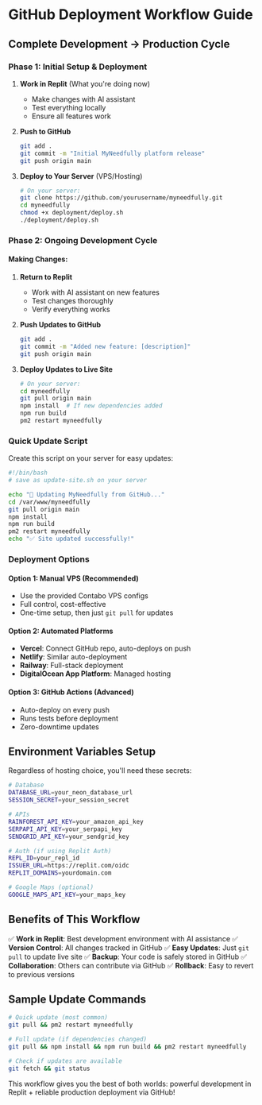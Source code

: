 # GitHub Deployment Workflow Guide

## Complete Development → Production Cycle

### Phase 1: Initial Setup & Deployment

1. **Work in Replit** (What you're doing now)
   - Make changes with AI assistant
   - Test everything locally
   - Ensure all features work

2. **Push to GitHub**
   ```bash
   git add .
   git commit -m "Initial MyNeedfully platform release"
   git push origin main
   ```

3. **Deploy to Your Server** (VPS/Hosting)
   ```bash
   # On your server:
   git clone https://github.com/yourusername/myneedfully.git
   cd myneedfully
   chmod +x deployment/deploy.sh
   ./deployment/deploy.sh
   ```

### Phase 2: Ongoing Development Cycle

#### Making Changes:
1. **Return to Replit**
   - Work with AI assistant on new features
   - Test changes thoroughly
   - Verify everything works

2. **Push Updates to GitHub**
   ```bash
   git add .
   git commit -m "Added new feature: [description]"
   git push origin main
   ```

3. **Deploy Updates to Live Site**
   ```bash
   # On your server:
   cd myneedfully
   git pull origin main
   npm install  # If new dependencies added
   npm run build
   pm2 restart myneedfully
   ```

### Quick Update Script

Create this script on your server for easy updates:

```bash
#!/bin/bash
# save as update-site.sh on your server

echo "🚀 Updating MyNeedfully from GitHub..."
cd /var/www/myneedfully
git pull origin main
npm install
npm run build
pm2 restart myneedfully
echo "✅ Site updated successfully!"
```

### Deployment Options

#### Option 1: Manual VPS (Recommended)
- Use the provided Contabo VPS configs
- Full control, cost-effective
- One-time setup, then just `git pull` for updates

#### Option 2: Automated Platforms
- **Vercel**: Connect GitHub repo, auto-deploys on push
- **Netlify**: Similar auto-deployment
- **Railway**: Full-stack deployment
- **DigitalOcean App Platform**: Managed hosting

#### Option 3: GitHub Actions (Advanced)
- Auto-deploy on every push
- Runs tests before deployment
- Zero-downtime updates

## Environment Variables Setup

Regardless of hosting choice, you'll need these secrets:

```bash
# Database
DATABASE_URL=your_neon_database_url
SESSION_SECRET=your_session_secret

# APIs
RAINFOREST_API_KEY=your_amazon_api_key
SERPAPI_API_KEY=your_serpapi_key
SENDGRID_API_KEY=your_sendgrid_key

# Auth (if using Replit Auth)
REPL_ID=your_repl_id
ISSUER_URL=https://replit.com/oidc
REPLIT_DOMAINS=yourdomain.com

# Google Maps (optional)
GOOGLE_MAPS_API_KEY=your_maps_key
```

## Benefits of This Workflow

✅ **Work in Replit**: Best development environment with AI assistance
✅ **Version Control**: All changes tracked in GitHub
✅ **Easy Updates**: Just `git pull` to update live site
✅ **Backup**: Your code is safely stored in GitHub
✅ **Collaboration**: Others can contribute via GitHub
✅ **Rollback**: Easy to revert to previous versions

## Sample Update Commands

```bash
# Quick update (most common)
git pull && pm2 restart myneedfully

# Full update (if dependencies changed)
git pull && npm install && npm run build && pm2 restart myneedfully

# Check if updates are available
git fetch && git status
```

This workflow gives you the best of both worlds: powerful development in Replit + reliable production deployment via GitHub!